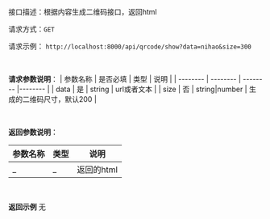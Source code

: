 接口描述：根据内容生成二维码接口，返回html

请求方式：`GET`

请求示例： `http://localhost:8000/api/qrcode/show?data=nihao&size=300`

<br/>

**请求参数说明**：
| 参数名称 | 是否必填 | 类型 | 说明 |
| -------- | -------- | -------- |-------- |
| data | 是 | string | url或者文本 |
| size | 否 | string|number | 生成的二维码尺寸，默认200 |

<br/>

**返回参数说明**：

| 参数名称  | 类型 | 说明 |
| -------- | -------- |-------- |
| _ | _ | 返回的html |

<br/>

**返回示例**
无